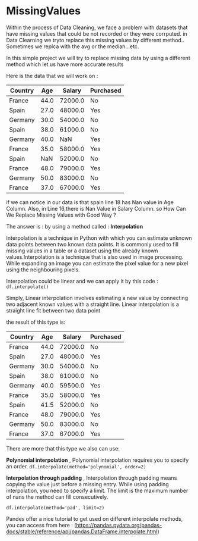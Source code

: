 # MissingValues

Within the process of Data Cleaning, we face a problem with datasets that have missing values that could be not recorded or they were corrputed. 
in Data Clearning we tryto replace this missing values by different method.. Sometimes we replca with the avg or the median...etc. 

In this simple project we will try to replace missing data by using a different method which let us have more accurate results 

Here is the data that we will work on : 

 |Country     |  Age       |  Salary    | Purchased  |
 |------------|------------|------------|------------|
 |France      |44.0        |72000.0     |     No     |
 |  Spain     | 27.0       | 48000.0    |     Yes    |
 | Germany    | 30.0       | 54000.0    |      No    |
 |  Spain     |38.0        | 61000.0    |    No      |
 |Germany     | 40.0       |     NaN    |   Yes      |
 | France     | 35.0       | 58000.0    |  Yes       |
 |  Spain     |  NaN       | 52000.0    |No          |
 | France     | 48.0       | 79000.0    |  Yes       |
 |Germany     | 50.0       | 83000.0    |     No     |
 | France     | 37.0       | 67000.0    |  Yes       |
 
 if we can notice in our data is that spain line 18 has Nan value in Age Column. Also, in Line 16,there is Nan Value in Salary Column. 
 so How Can We Replace Missing Values with Good Way ? 
 
 The answer is : by using a method called : **Interpolation**
 
 Interpolation is a technique in Python with which you can estimate unknown data points between two known data points. It is commonly used to fill missing values in a table or a   dataset using the already known values.Interpolation is a technique that is also used in image processing. While expanding an image you can estimate the pixel value for a new pixel using the neighbouring pixels.

Interpolation could be linear and we can apply it by this code : 
`df.interpolate()`

Simply, Linear interpolation involves estimating a new value by connecting two adjacent known values with a straight line. 
Linear interpolation is a straight line fit between two data point 

the result of this type is: 

 |Country     |  Age       |  Salary    | Purchased  |
 |------------|------------|------------|------------|
 |France      |44.0        |72000.0     |     No     |
 |  Spain     | 27.0       | 48000.0    |     Yes    |
 | Germany    | 30.0       | 54000.0    |      No    |
 |  Spain     |38.0        | 61000.0    |    No      |
 |Germany     | 40.0       | 59500.0    |   Yes      |
 | France     | 35.0       | 58000.0    |  Yes       |
 |  Spain     |  41.5      | 52000.0    |No          |
 | France     | 48.0       | 79000.0    |  Yes       |
 |Germany     | 50.0       | 83000.0    |     No     |
 | France     | 37.0       | 67000.0    |  Yes       |

There are more that this type we also can use: 

**Polynomial interpolation** ,  Polynomial interpolation requires you to specify an order.
`df.interpolate(method='polynomial', order=2)`

**Interpolation through padding** , Interpolation through padding means copying the value just before a missing entry.
While using padding interpolation, you need to specify a limit. The limit is the maximum number of nans the method can fill consecutively.

`df.interpolate(method='pad', limit=2)`

Pandes offer a nice tutorial to get used on different interpolate methods, you can access from here : 
(https://pandas.pydata.org/pandas-docs/stable/reference/api/pandas.DataFrame.interpolate.html)























